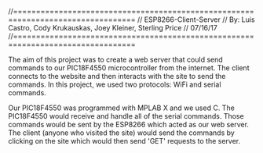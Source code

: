 //=================================================================================
// ESP8266-Client-Server
// By: Luis Castro, Cody Krukauskas, Joey Kleiner, Sterling Price
// 07/16/17
//=================================================================================

The aim of this project was to create a web server that could send commands to our
PIC18F4550 microcontroller from the internet. The client connects to the website and then
interacts with the site to send the commands. In this project, we used two protocols:
WiFi and serial commands.

Our PIC18F4550 was programmed with MPLAB X and we used C. The PIC18F4550 would receive
and handle all of the serial commands. Those commands would be sent by the ESP8266
which acted as our web server. The client (anyone who visited the site) would send the
commands by clicking on the site which would then send 'GET' requests to the server.

